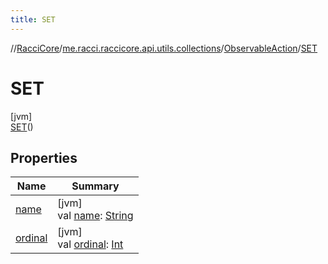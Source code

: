 ```yaml
---
title: SET
---
```

//[RacciCore](../../../../index.html)/[me.racci.raccicore.api.utils.collections](../../index.html)/[ObservableAction](../index.html)/[SET](index.html)



# SET



[jvm]\
[SET](index.html)()



## Properties


| Name | Summary |
|---|---|
| [name](../-a-d-d/index.html#-372974862%2FProperties%2F863300109) | [jvm]<br>val [name](../-a-d-d/index.html#-372974862%2FProperties%2F863300109): [String](https://kotlinlang.org/api/latest/jvm/stdlib/kotlin/-string/index.html) |
| [ordinal](../-a-d-d/index.html#-739389684%2FProperties%2F863300109) | [jvm]<br>val [ordinal](../-a-d-d/index.html#-739389684%2FProperties%2F863300109): [Int](https://kotlinlang.org/api/latest/jvm/stdlib/kotlin/-int/index.html) |

